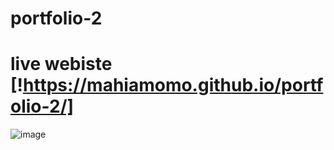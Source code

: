# portfolio-2
# live webiste [!https://mahiamomo.github.io/portfolio-2/]

![image](https://github.com/user-attachments/assets/d9a7913d-f849-42b4-b95f-4b3a30d88b2b)
